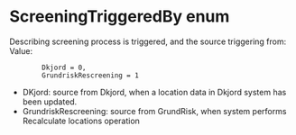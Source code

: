 # ScreeningTriggeredBy enum
Describing screening process is triggered, and the source triggering from:
Value:
```
        Dkjord = 0,
        GrundriskRescreening = 1
```
- DKjord: source from Dkjord, when a location data in Dkjord system has been updated.
- GrundriskRescreening: source from GrundRisk, when system performs Recalculate locations operation
